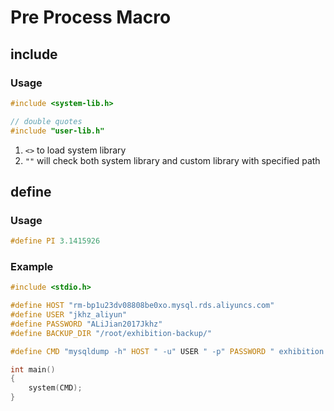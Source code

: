# Pre Process Macro



## include 

### Usage

```c
#include <system-lib.h>

// double quotes
#include "user-lib.h"
```

1. `<>` to load system library
2. `""` will check both system library and custom library with specified path


## define

### Usage

```c
#define PI 3.1415926
```

### Example

```c
#include <stdio.h>

#define HOST "rm-bp1u23dv08808be0xo.mysql.rds.aliyuncs.com"
#define USER "jkhz_aliyun"
#define PASSWORD "ALiJian2017Jkhz"
#define BACKUP_DIR "/root/exhibition-backup/"

#define CMD "mysqldump -h" HOST " -u" USER " -p" PASSWORD " exhibition > " BACKUP_DIR "exhibition-`date +%Y-%m-%d`.sql"

int main()
{
    system(CMD);
}
```
